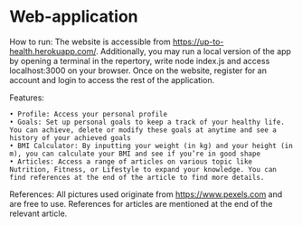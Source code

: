 # Web-application

How to run: The website is accessible from https://up-to-health.herokuapp.com/. Additionally, you may run a local version of the app by opening a terminal in the repertory, write node index.js and access localhost:3000 on your browser. Once on the website, register for an account and login to access the rest of the application.

Features: 

    • Profile: Access your personal profile
    • Goals: Set up personal goals to keep a track of your healthy life. You can achieve, delete or modify these goals at anytime and see a history of your achieved goals
    • BMI Calculator: By inputting your weight (in kg) and your height (in m), you can calculate your BMI and see if you’re in good shape
    • Articles: Access a range of articles on various topic like Nutrition, Fitness, or Lifestyle to expand your knowledge. You can find references at the end of the article to find more details.

References:
All pictures used originate from https://www.pexels.com and are free to use. References for articles are mentioned at the end of the relevant article.
